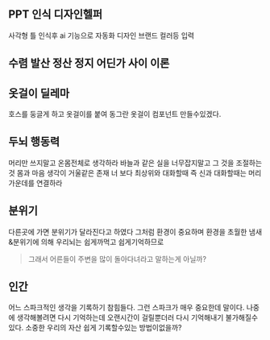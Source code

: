 ## PPT 인식 디자인헬퍼
사각형 틀 인식후 ai 기능으로 자동화 디자인
브랜드 컬러등 입력
## 수렴 발산 정산 정지 어딘가 사이 이론

## 옷걸이 딜레마
호스를 둥글게 하고 옷걸이를 붙여 동그란 옷걸이 컴포넌트 만들수있겠다.

## 두뇌 행동력
머리만 쓰지말고 온몸전체로 생각하라
바늘과 같은 실을 너무잡지말고 그 것을 조절하는것
몸과 마음 생각이 거울같은 존재 너 보다 최상위와 대화할때 즉 신과 대화할때는 머리 가운데를 연결하라

## 분위기
다른곳에 가면 분위기가 달라진다고 하였다 그처럼 환경이 중요하며 환경을 초월한 냄새&분위기에 의해 우리뇌는 쉽게까먹고 쉽게기억하므로 
> 그래서 어른들이 주변을 많이 돌아다녀라고 말하는게 아닐까?

## 인간
어느 스파크적인 생각을 기록하기 참힘들다. 그런 스파크가 매우 중요한데 말이다.
나중에 생각해볼려면 다시 기억하는데 오랜시간이 걸릴뿐더러 다시 기억해내기 불가해질수있다. 소중한 우리의 자산 쉽게 기록할수있는 방법이없을까?